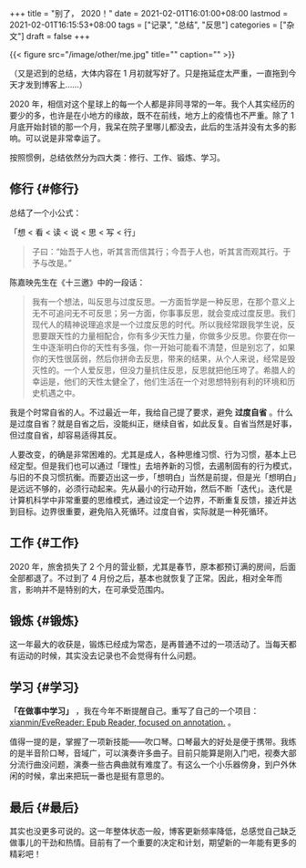+++
title = "别了， 2020！"
date = 2021-02-01T16:01:00+08:00
lastmod = 2021-02-01T16:15:53+08:00
tags = ["记录", "总结", "反思"]
categories = ["杂文"]
draft = false
+++

{{< figure src="/image/other/me.jpg" title="" caption="" >}}

（又是迟到的总结，大体内容在 1 月初就写好了。只是拖延症太严重，一直拖到今天才发到博客上……）

2020 年，相信对这个星球上的每一个人都是非同寻常的一年。我个人其实经历的要少的多，也许是在小地方的缘故，既不在前线，地方上的疫情也不严重。除了 1 月底开始封锁的那一个月，我呆在院子里哪儿都没去，此后的生活并没有太多的影响。可以说是非常幸运了。

<!--more-->

按照惯例，总结依然分为四大类：修行、工作、锻炼、学习。


## 修行 {#修行}

总结了一个小公式：

「想 < 看 < 读 < 说 < 思 < 写 < 行」

> 子曰：“始吾于人也，听其言而信其行；今吾于人也，听其言而观其行。于予与改是。”

陈嘉映先生在《十三邀》中的一段话：

> 我有一个想法，叫反思与过度反思。一方面哲学是一种反思，在那个意义上无不可追问无不可反思；另一方面，你事事反思，就会变成过度反思。我们现代人的精神说理追求是一个过度反思的时代。所以我经常跟我学生说，反思要跟天性的力量相配合，你有多少天性力量，你做多少反思。你要在你一生中逐渐明白你的天性有多强，你一开始可能看不清楚，但是别忘了，如果你的天性很孱弱，然后你拼命去反思，带来的结果，从个人来说，经常是毁灭性的。一个人爱反思，但没力量抗住反思，反思就把他压垮了。希腊人的幸运是，他们的天性太健全了，他们生活在一个对思想特别有利的环境和历史机遇之中。

我是个时常自省的人。不过最近一年，我给自己提了要求，避免 **过度自省** 。什么是过度自省？就是自省之后，没能纠正，继续自省，如此反复。自省当然是好事，但过度自省，却容易适得其反。

人要改变，的确是非常困难的。尤其是成人，各种思维习惯、行为习惯，基本上已经定型。但是我们也可以通过「理性」去培养新的习惯，去遏制固有的行为模式，与旧的不良习惯抗衡。而要迈出这一步，「想明白」当然是前提，但是光「想明白」是远远不够的，必须行动起来。先从最小的行动开始，然后不断「迭代」。迭代是计算机科学中非常重要的思维模式，通过设定一个边界，不断重复反馈，接近并达到目标。边界很重要，避免陷入死循环。过度自省，实际就是一种死循环。


## 工作 {#工作}

2020 年，旅舍损失了 2 个月的营业额，尤其是春节，原本都预订满的房间，后面全部都退了。不过到了 4 月份之后，基本也就恢复了正常。因此，相对全年而言，影响并不是特别的大，在可承受范围内。


## 锻炼 {#锻炼}

这一年最大的收获是，锻炼已经成为常态，是再普通不过的一项活动了。当每天都有运动的时候，其实没去记录也不会觉得有什么问题。


## 学习 {#学习}

**「在做事中学习」** ，我在今年不断提醒自己。重写了自己的一个项目： [xianmin/EveReader: Epub Reader, focused on annotation.](https://github.com/xianmin/EveReader) 。

值得一提的是，掌握了一项新技能——吹口琴。口琴最大的好处是便于携带。我练的是半音阶口琴，音域广，可以演奏许多曲子。目前只能算是刚入门吧，视奏大部分流行曲没问题，演奏一些古典曲就有难度了。有这么一个小乐器傍身，到户外休闲的时候，拿出来把玩一番也是挺有意思的。


## 最后 {#最后}

其实也没更多可说的。这一年整体状态一般，博客更新频率降低，总感觉自己缺乏做事儿的干劲和热情。目前有了一个重要的决定和计划，期望新的一年能有更多的精彩吧！
